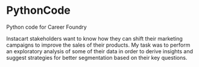 # PythonCode
Python code for Career Foundry

Instacart stakeholders want to know how they can shift their marketing campaigns to improve the sales of their products. My task was to perform an exploratory analysis of some of their data in order to derive insights and suggest strategies for better segmentation based on their key questions. 




